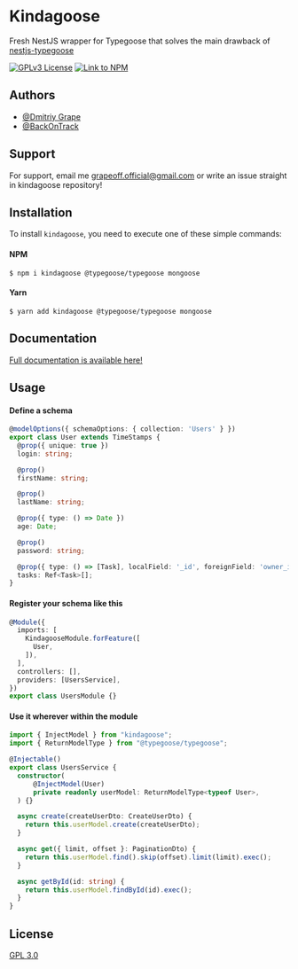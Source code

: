 # Kindagoose

Fresh NestJS wrapper for Typegoose that solves the main drawback
of [nestjs-typegoose](https://github.com/kpfromer/nestjs-typegoose)

[![GPLv3 License](https://img.shields.io/badge/License-GPL%20v3-yellow.svg)](https://github.com/GrapeoffJS/kindagoose/blob/master/README.md)
[![Link to NPM](https://img.shields.io/badge/npm-kindagoose-red)](https://www.npmjs.com/package/kindagoose)

## Authors

- [@Dmitriy Grape](https://github.com/GrapeoffJS)
- [@BackOnTrack](https://github.com/BackOnTrackgithub)

## Support

For support, email me grapeoff.official@gmail.com or write an issue straight in kindagoose repository!

## Installation

To install `kindagoose`, you need to execute one of these simple commands:

#### NPM

```shell
$ npm i kindagoose @typegoose/typegoose mongoose
```

#### Yarn

```shell
$ yarn add kindagoose @typegoose/typegoose mongoose
```

## Documentation

[Full documentation is available here!](https://grapeoffjs.github.io/kindagoose)

## Usage

#### Define a schema

```typescript
@modelOptions({ schemaOptions: { collection: 'Users' } })
export class User extends TimeStamps {
  @prop({ unique: true })
  login: string;

  @prop()
  firstName: string;

  @prop()
  lastName: string;

  @prop({ type: () => Date })
  age: Date;

  @prop()
  password: string;

  @prop({ type: () => [Task], localField: '_id', foreignField: 'owner_id' })
  tasks: Ref<Task>[];
}
```

#### Register your schema like this

```typescript
@Module({
  imports: [
    KindagooseModule.forFeature([
      User,
    ]),
  ],
  controllers: [],
  providers: [UsersService],
})
export class UsersModule {}
```

#### Use it wherever within the module

```typescript
import { InjectModel } from "kindagoose";
import { ReturnModelType } from "@typegoose/typegoose";

@Injectable()
export class UsersService {
  constructor(
      @InjectModel(User)
      private readonly userModel: ReturnModelType<typeof User>,
  ) {}

  async create(createUserDto: CreateUserDto) {
    return this.userModel.create(createUserDto);
  }

  async get({ limit, offset }: PaginationDto) {
    return this.userModel.find().skip(offset).limit(limit).exec();
  }

  async getById(id: string) {
    return this.userModel.findById(id).exec();
  }
}
```

## License

[GPL 3.0](https://github.com/GrapeoffJS/kindagoose/blob/master/LICENSE)
